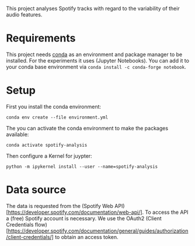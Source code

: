 This project analyses Spotify tracks with regard to the variability of their audio features. 

# Requirements

This project needs [conda](https://docs.conda.io/en/) as an environment and package manager to be installed. For the experiments it uses (Jupyter Notebooks). You can add it to your conda base environment via `conda install -c conda-forge notebook`.

# Setup

First you install the conda environment:
```
conda env create --file environment.yml
```

The you can activate the conda environment to make the packages available:
```
conda activate spotify-analysis
```

Then configure a Kernel for juypter:
```
python -m ipykernel install --user --name=spotify-analysis
```

# Data source
The data is requested from the (Spotify Web API)[https://developer.spotify.com/documentation/web-api/]. To access the API a (free) Spotify account is necessary. We use the OAuth2 (Client Credentials flow)[https://developer.spotify.com/documentation/general/guides/authorization/client-credentials/] to obtain an access token.

